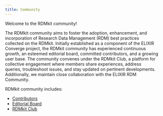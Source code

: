 ```yaml
---
title: Community
---
```


	
Welcome to the RDMkit community! 


The RDMkit community aims to foster the adoption, enhancement, and incorporation of Research Data Management (RDM) best practices collected on the RDMkit. Initially established as a component of the ELIXIR Converge project, the RDMkit community has experienced continuous growth, an esteemed editorial board, committed contributors, and a growing user base.
The community convenes under the RDMkit Club, a platform for collective engagement where members share experiences, address queries, troubleshoot issues, and stay updated on pertinent developments. Additionally, we maintain close collaboration with the ELIXIR RDM Community.

RDMkit community includes:
- [Contributors](contributors)
- [Editorial Board](editorial_board)
- [RDMkit Club](rdmkit_club)


